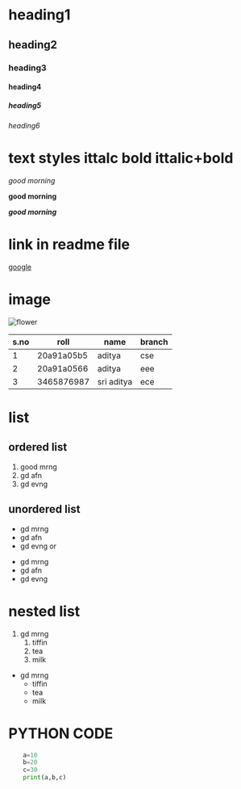 # heading1
## heading2
### heading3
#### heading4
##### heading5
###### heading6
# text styles ittalc bold ittalic+bold
*good morning*

**good morning**

***good morning***
# link in readme file
[google](www.google.com)
# image

![flower](https://cdn.pixabay.com/photo/2013/07/21/13/00/rose-165819__340.jpg)

|s.no|roll|name|branch|
|----|---------|--------------|----|
|1|20a91a05b5|aditya|cse|
|2|20a91a0566|aditya|eee|
|3|3465876987|sri aditya|ece|

# list
## ordered list
1. good mrng
2. gd afn
3. gd evng

## unordered list
- gd mrng
- gd afn
- gd evng
or
* gd mrng
* gd afn
* gd evng

# nested list
1. gd mrng
   1. tiffin
   2. tea
   3. milk
- gd mrng
   * tiffin
   * tea
   * milk
# PYTHON CODE   
``` python
    a=10
    b=20
    c=30
    print(a,b,c)
```    
  
 
